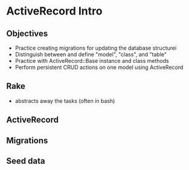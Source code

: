 # ActiveRecord Intro

## Objectives

* Practice creating migrations for updating the database structurei
* Distinguish between and define "model", "class", and "table"
* Practice with ActiveRecord::Base instance and class methods
* Perform persistent CRUD actions on one model using ActiveRecord

## Rake

* abstracts away the tasks (often in bash)

## ActiveRecord

## Migrations


## Seed data

